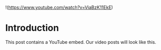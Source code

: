 !(https://www.youtube.com/watch?v=ViaBzK11EkE)

# Introduction

<p className="lead">
  This post contains a YouTube embed. Our video posts will look like this.
</p>
